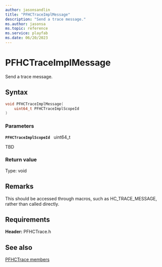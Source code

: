 ```yaml
---
author: jasonsandlin
title: "PFHCTraceImplMessage"
description: "Send a trace message."
ms.author: jasonsa
ms.topic: reference
ms.service: playfab
ms.date: 06/20/2023
---
```


# PFHCTraceImplMessage  

Send a trace message.  

## Syntax  
  
```cpp
void PFHCTraceImplMessage(  
    uint64_t PFHCTraceImplScopeId  
)  
```  
  
### Parameters  
  
**`PFHCTraceImplScopeId`** &nbsp; uint64_t  
  
TBD    
  
  
### Return value
Type: void
  

  
## Remarks  
  
This should be accessed through macros, such as HC_TRACE_MESSAGE, rather than called directly.
  
## Requirements  
  
**Header:** PFHCTrace.h
  
## See also  
[PFHCTrace members](../pfhctrace_members.md)  

  
  
